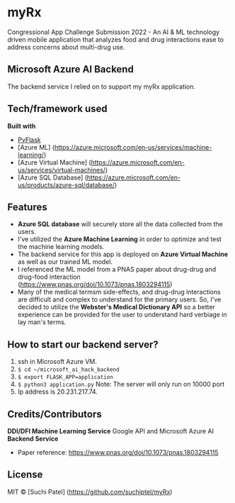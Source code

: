 # myRx
Congressional App Challenge Submission 2022 - An AI &amp; ML technology driven mobile application that analyzes food and drug interactions ease to address concerns about multi-drug use. 

## Microsoft Azure AI Backend
The backend service I relied on to support my myRx application.

## Tech/framework used
<b>Built with</b>
- [PyFlask](https://flask.palletsprojects.com/en/2.1.x/)
- [Azure ML] (https://azure.microsoft.com/en-us/services/machine-learning/)
- [Azure Virtual Machine] (https://azure.microsoft.com/en-us/services/virtual-machines/)
- [Azure SQL Database] (https://azure.microsoft.com/en-us/products/azure-sql/database/)

## Features
- **Azure SQL database** will securely store all the data collected from the users.
- I've utilized the **Azure Machine Learning** in order to optimize and test the machine learning models.
- The backend service for this app is deployed on **Azure Virtual Machine** as well as our trained ML model.
- I referenced the ML model from a PNAS paper about drug-drug and drug-food interaction (https://www.pnas.org/doi/10.1073/pnas.1803294115)
- Many of the medical termsm side-effects, and drug-drug interactions are difficult and complex to understand for the primary users. So, I've decided to utilize the **Webster's Medical Dictionary API** so a better experience can be provided for the user to understand hard verbiage in lay man's terms. 

## How to start our backend server?
1. ssh in Microsoft Azure VM.
2. `$ cd ~/microsoft_ai_hack_backend`
3. `$ export FLASK_APP=application`
4. `$ python3 application.py` Note: The server will only run on 10000 port
5. Ip address is 20.231.217.74.

## Credits/Contributors
<b>DDI/DFI Machine Learning Service</b>
Google API and Microsoft Azure AI
<b>Backend Service</b>
- Paper reference: https://www.pnas.org/doi/10.1073/pnas.1803294115

## License
MIT © [Suchi Patel] (https://github.com/suchiptel/myRx)
